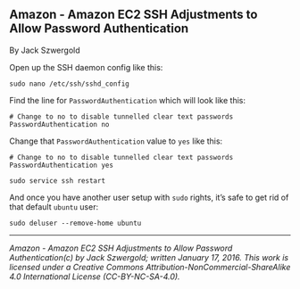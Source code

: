 ## Amazon - Amazon EC2 SSH Adjustments to Allow Password Authentication

By Jack Szwergold

Open up the SSH daemon config like this:

    sudo nano /etc/ssh/sshd_config

Find the line for `PasswordAuthentication` which will look like this:

    # Change to no to disable tunnelled clear text passwords
    PasswordAuthentication no

Change that `PasswordAuthentication` value to `yes` like this:

    # Change to no to disable tunnelled clear text passwords
    PasswordAuthentication yes

    sudo service ssh restart

And once you have another user setup with `sudo` rights, it’s safe to get rid of that default `ubuntu` user:

    sudo deluser --remove-home ubuntu

***

*Amazon - Amazon EC2 SSH Adjustments to Allow Password Authentication(c) by Jack Szwergold; written January 17, 2016. This work is licensed under a Creative Commons Attribution-NonCommercial-ShareAlike 4.0 International License (CC-BY-NC-SA-4.0).*